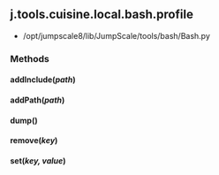 <!-- toc -->
## j.tools.cuisine.local.bash.profile

- /opt/jumpscale8/lib/JumpScale/tools/bash/Bash.py

### Methods

#### addInclude(*path*) 

#### addPath(*path*) 

#### dump() 

#### remove(*key*) 

#### set(*key, value*) 


